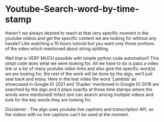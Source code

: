 # Youtube-Search-word-by-time-stamp
Haven't we always desired to reach at that very specific moment in the youtube videos and get the specific content we are looking for without any hassle? Like watching a 10 hours tutorial but you want only those portions of the video which mentioned about string splitting.

Well that is VERY MUCH possible with simple python code automation!! This simpl code does what we were looking for. All we have to do is pass a video link or a list of many youtube video links and also give the specific word(s) we are looking for, the rest of the work will be done by the algo, we'll just seat back and enjoy.
Here in the test video the word 'Lambda' as showcased in Google IO 2021 and 'Duplex' mentioned in Google IO 2018 are searched by the algo and it plays exactly at those time stamps where the words were mentioned! Infact one can search among multiple videos and look for the key words they are looking for.

Disclaimer : The algo uses youtube live captions and transcription API, so the videos with no live captions can't be used at the moment.
